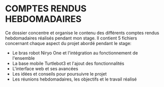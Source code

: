 # COMPTES RENDUS HEBDOMADAIRES

Ce dossier concentre et organise le contenu des différents comptes rendus hebdomadaires réalisés pendant mon stage. Il contient 5 fichiers concernant chaque aspect du projet abordé pendant le stage:

- Le bras robot Niryo One et l'intégration au fonctionnement de l'ensemble
- La base mobile Turtlebot3 et l'ajout des fonctionnalités
- L'interface web et ses avancées
- Les idées et conseils pour poursuivre le projet 
- Les réunions hebdomadaires, les objectifs et le travail réalisé


